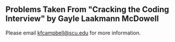 ## Problems Taken From "Cracking the Coding Interview" by Gayle Laakmann McDowell

Please email kfcampbell@scu.edu for more information.
